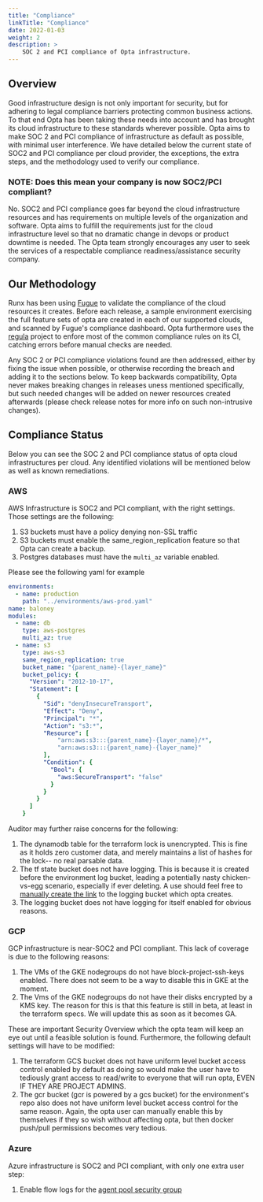 ```yaml
---
title: "Compliance"
linkTitle: "Compliance"
date: 2022-01-03
weight: 2
description: >
    SOC 2 and PCI compliance of Opta infrastructure.
---
```


## Overview
Good infrastructure design is not only important for security, but for adhering to legal compliance
barriers protecting common business actions. To that end Opta has been taking these needs into account
and has brought its cloud infrastructure to these standards wherever possible. Opta aims to make SOC 2
and PCI compliance of infrastructure as default as possible, with minimal user interference. We have detailed
below the current state of SOC2 and PCI compliance per cloud provider, the exceptions, the extra steps,
and the methodology used to verify our compliance.

### NOTE: Does this mean your company is now SOC2/PCI compliant?

No. SOC2 and PCI compliance goes far beyond the cloud infrastructure resources and has requirements on
multiple levels of the organization and software. Opta aims to fulfill the requirements just for the
cloud infrastructure level so that no dramatic change in devops or product downtime is needed. The Opta
team strongly encourages any user to seek the services of a respectable compliance readiness/assistance
security company.

## Our Methodology
Runx has been using [Fugue](https://www.fugue.co/) to validate the compliance of the cloud resources it creates.
Before each release, a sample environment exercising the full feature sets of opta are created in each
of our supported clouds, and scanned by Fugue's compliance dashboard. Opta furthermore uses the 
[regula](https://github.com/fugue/regula/) project to enfore most of the common compliance rules on its CI,
catching errors before manual checks are needed.

Any SOC 2 or PCI compliance violations
found are then addressed, either by fixing the issue when possible, or otherwise recording the breach and adding it
to the sections below. To keep backwards compatibility, Opta never makes breaking changes in releases uness mentioned 
specifically, but such needed changes will be added on newer resources created afterwards 
(please check release notes for more info on such non-intrusive changes).


## Compliance Status
Below you can see the SOC 2 and PCI compliance status of opta cloud infrastructures per cloud.
Any identified violations will be mentioned below as well as known remediations.

### AWS
AWS Infrastructure is SOC2 and PCI compliant, with the right settings. Those settings are the following:

1. S3 buckets must have a policy denying non-SSL traffic
2. S3 buckets must enable the same_region_replication feature so that Opta can create a backup.
3. Postgres databases must have the `multi_az` variable enabled.

Please see the following yaml for example
```yaml
environments:
  - name: production
    path: "../environments/aws-prod.yaml"
name: baloney
modules:
  - name: db
    type: aws-postgres
    multi_az: true
  - name: s3
    type: aws-s3
    same_region_replication: true
    bucket_name: "{parent_name}-{layer_name}"
    bucket_policy: {
      "Version": "2012-10-17",
      "Statement": [
        {
          "Sid": "denyInsecureTransport",
          "Effect": "Deny",
          "Principal": "*",
          "Action": "s3:*",
          "Resource": [
              "arn:aws:s3:::{parent_name}-{layer_name}/*",
              "arn:aws:s3:::{parent_name}-{layer_name}"
          ],
          "Condition": {
            "Bool": {
              "aws:SecureTransport": "false"
            }
          }
        }
      ]
    }
```

Auditor may further raise concerns for the following:

1. The dynamodb table for the terraform lock is unencrypted. This is fine as it holds zero customer data, and 
   merely maintains a list of hashes for the lock-- no real parsable data.
2. The tf state bucket does not have logging. This is because it is created before the environment log bucket, leading
   a potentially nasty chicken-vs-egg scenario, especially if ever deleting. A use should feel free
   to [manually create the link](https://docs.aws.amazon.com/AmazonS3/latest/userguide/ServerLogs.html) to the logging bucket which opta creates.
3. The logging bucket does not have logging for itself enabled for obvious reasons.

### GCP
GCP infrastructure is near-SOC2 and PCI compliant. This lack of coverage is due to the following reasons:

1. The VMs of the GKE nodegroups do not have block-project-ssh-keys enabled. There does not seem to be a way to disable
   this in GKE at the moment.
2. The Vms of the GKE nodegroups do not have their disks encrypted by a KMS key. The reason for this is that this 
   feature is still in beta, at least in the terraform specs. We will update this as soon as it becomes GA.

These are important Security Overview which the opta team will keep an eye out until a feasible solution is found.
Furthermore, the following default settings will have to be modified:


1. The terraform GCS bucket does not have uniform level bucket access control enabled by default as doing so would make
   the user have to tediously grant access to read/write to everyone that will run opta, EVEN IF THEY ARE PROJECT ADMINS.
2. The gcr bucket (gcr is powered by a gcs bucket) for the environment's repo also does not
   have uniform level bucket access control for the same reason. Again, the opta user can manually enable this by
   themselves if they so wish without affecting opta, but then docker push/pull permissions becomes very tedious.

### Azure
Azure infrastructure is SOC2 and PCI compliant, with only one extra user step:

1. Enable flow logs for the [agent pool security group](https://docs.microsoft.com/en-us/security/benchmark/azure/baselines/aks-security-baseline#12-monitor-and-log-the-configuration-and-traffic-of-virtual-networks-subnets-and-nics)
